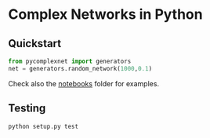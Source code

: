 # Complex Networks in Python

## Quickstart

```python
from pycomplexnet import generators
net = generators.random_network(1000,0.1)
```

Check also the [notebooks](notebooks) folder for examples.

## Testing

```bash
python setup.py test
```
